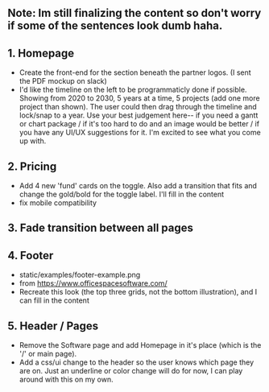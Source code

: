## Note: Im still finalizing the content so don't worry if some of the sentences look dumb haha.

## 1. Homepage

- Create the front-end for the section beneath the partner logos. (I sent the PDF mockup on slack)
- I'd like the timeline on the left to be programmaticly done if possible. Showing from 2020 to 2030, 5 years at a time, 5 projects (add one more project than shown). The user could then drag through the timeline and lock/snap to a year. Use your best judgement here-- if you need a gantt or chart package / if it's too hard to do and an image would be better / if you have any UI/UX suggestions for it. I'm excited to see what you come up with.

## 2. Pricing

- Add 4 new 'fund' cards on the toggle. Also add a transition that fits and change the gold/bold for the toggle label. I'll fill in the content
- fix mobile compatibility

## 3. Fade transition between all pages

## 4. Footer

- static/examples/footer-example.png
- from https://www.officespacesoftware.com/
- Recreate this look (the top three grids, not the bottom illustration), and I can fill in the content

## 5. Header / Pages

- Remove the Software page and add Homepage in it's place (which is the '/' or main page).
- Add a css/ui change to the header so the user knows which page they are on. Just an underline or color change will do for now, I can play around with this on my own.
